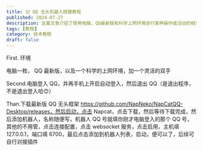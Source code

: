 ```yaml
---
title: 记 QQ 无头机器人搭建教程
published: 2024-07-27
description: 这篇文章介绍了使用电脑，QQ最新版和科学上网环境进行某种操作或活动的相关内容。
tags: [教程]
category: 技术教程
draft: false
---
```


First. 环境

电脑一枚， QQ 最新版，以及一个科学的上网环境，加一个灵活的双手

Second.电脑登入 QQ，并再手机上开启自动登入，然后退出 QQ（是退出程序，不是退出登入哈😊）

Than.下载最新版 QQ 无头框架 https://github.com/NapNeko/NapCatQQ-Desktop/releases，然后启动，点击 Napcat，点击下载，然后等待下载完成，然后添加机器人，名称随便写，机器人 QQ 号就填你刚才电脑登入的那个 QQ 号，其他的不用管，点击连接配置，点击 websocket 服务，点击启用，主机填 127.0.0.1，端口填 6700，最后点击添加到机器人列表，启动，便可以了，后续可自行对接插件
